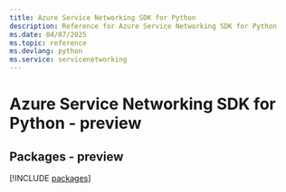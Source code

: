 ```yaml
---
title: Azure Service Networking SDK for Python
description: Reference for Azure Service Networking SDK for Python
ms.date: 04/07/2025
ms.topic: reference
ms.devlang: python
ms.service: servicenetworking
---
```

# Azure Service Networking SDK for Python - preview
## Packages - preview
[!INCLUDE [packages](service-networking-index.md)]